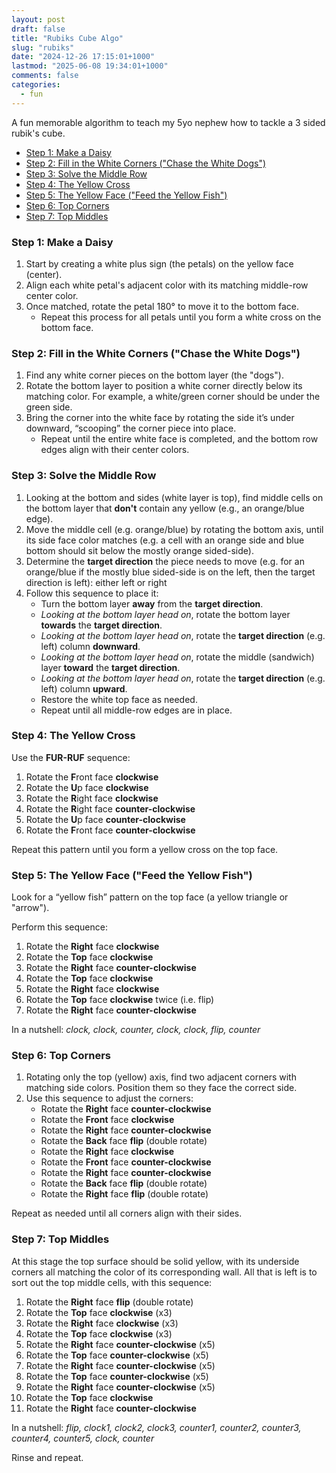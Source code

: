 ```yaml
---
layout: post
draft: false
title: "Rubiks Cube Algo"
slug: "rubiks"
date: "2024-12-26 17:15:01+1000"
lastmod: "2025-06-08 19:34:01+1000"
comments: false
categories:
  - fun
---
```


A fun memorable algorithm to teach my 5yo nephew how to tackle a 3 sided rubik's cube.

- [Step 1: Make a Daisy](#step-1-make-a-daisy)
- [Step 2: Fill in the White Corners ("Chase the White Dogs")](#step-2-fill-in-the-white-corners-chase-the-white-dogs)
- [Step 3: Solve the Middle Row](#step-3-solve-the-middle-row)
- [Step 4: The Yellow Cross](#step-4-the-yellow-cross)
- [Step 5: The Yellow Face ("Feed the Yellow Fish")](#step-5-the-yellow-face-feed-the-yellow-fish)
- [Step 6: Top Corners](#step-6-top-corners)
- [Step 7: Top Middles](#step-7-top-middles)

### Step 1: Make a Daisy

1. Start by creating a white plus sign (the petals) on the yellow face (center).
2. Align each white petal's adjacent color with its matching middle-row center color.
3. Once matched, rotate the petal 180° to move it to the bottom face.
   - Repeat this process for all petals until you form a white cross on the bottom face.

### Step 2: Fill in the White Corners ("Chase the White Dogs")

1. Find any white corner pieces on the bottom layer (the "dogs").
2. Rotate the bottom layer to position a white corner directly below its matching color. For example, a white/green corner should be under the green side.
3. Bring the corner into the white face by rotating the side it’s under downward, “scooping” the corner piece into place.
   - Repeat until the entire white face is completed, and the bottom row edges align with their center colors.

### Step 3: Solve the Middle Row

1. Looking at the bottom and sides (white layer is top), find middle cells on the bottom layer that **don't** contain any yellow (e.g., an orange/blue edge).
2. Move the middle cell (e.g. orange/blue) by rotating the bottom axis, until its side face color matches (e.g. a cell with an orange side and blue bottom should sit below the mostly orange sided-side).
3. Determine the **target direction** the piece needs to move (e.g. for an orange/blue if the mostly blue sided-side is on the left, then the target direction is left): either left or right
4. Follow this sequence to place it:
   - Turn the bottom layer **away** from the **target direction**.
   - _Looking at the bottom layer head on_, rotate the bottom layer **towards** the **target direction**.
   - _Looking at the bottom layer head on_, rotate the **target direction** (e.g. left) column **downward**.
   - _Looking at the bottom layer head on_, rotate the middle (sandwich) layer **toward** the **target direction**.
   - _Looking at the bottom layer head on_, rotate the **target direction** (e.g. left) column **upward**.
   - Restore the white top face as needed.
   - Repeat until all middle-row edges are in place.

### Step 4: The Yellow Cross

Use the **FUR-RUF** sequence:

1. Rotate the **F**ront face **clockwise**
1. Rotate the **U**p face **clockwise**
1. Rotate the **R**ight face **clockwise**
1. Rotate the **R**ight face **counter-clockwise**
1. Rotate the **U**p face **counter-clockwise**
1. Rotate the **F**ront face **counter-clockwise**

Repeat this pattern until you form a yellow cross on the top face.

### Step 5: The Yellow Face ("Feed the Yellow Fish")

Look for a “yellow fish” pattern on the top face (a yellow triangle or "arrow").

Perform this sequence:

1. Rotate the **Right** face **clockwise**
1. Rotate the **Top** face **clockwise**
1. Rotate the **Right** face **counter-clockwise**
1. Rotate the **Top** face **clockwise**
1. Rotate the **Right** face **clockwise**
1. Rotate the **Top** face **clockwise** twice (i.e. flip)
1. Rotate the **Right** face **counter-clockwise**

In a nutshell: _clock, clock, counter, clock, clock, flip, counter_

### Step 6: Top Corners

1. Rotating only the top (yellow) axis, find two adjacent corners with matching side colors. Position them so they face the correct side.
2. Use this sequence to adjust the corners:
   - Rotate the **Right** face **counter-clockwise**
   - Rotate the **Front** face **clockwise**
   - Rotate the **Right** face **counter-clockwise**
   - Rotate the **Back** face **flip** (double rotate)
   - Rotate the **Right** face **clockwise**
   - Rotate the **Front** face **counter-clockwise**
   - Rotate the **Right** face **counter-clockwise**
   - Rotate the **Back** face **flip** (double rotate)
   - Rotate the **Right** face **flip** (double rotate)

Repeat as needed until all corners align with their sides.

### Step 7: Top Middles

At this stage the top surface should be solid yellow, with its underside corners all matching the color of its corresponding wall. All that is left is to sort out the top middle cells, with this sequence:

1. Rotate the **Right** face **flip** (double rotate)
2. Rotate the **Top** face **clockwise** (x3)
3. Rotate the **Right** face **clockwise** (x3)
4. Rotate the **Top** face **clockwise** (x3)
5. Rotate the **Right** face **counter-clockwise** (x5)
6. Rotate the **Top** face **counter-clockwise** (x5)
7. Rotate the **Right** face **counter-clockwise** (x5)
8. Rotate the **Top** face **counter-clockwise** (x5)
9. Rotate the **Right** face **counter-clockwise** (x5)
10. Rotate the **Top** face **clockwise**
11. Rotate the **Right** face **counter-clockwise**

In a nutshell: _flip, clock1, clock2, clock3, counter1, counter2, counter3, counter4, counter5, clock, counter_

Rinse and repeat.
